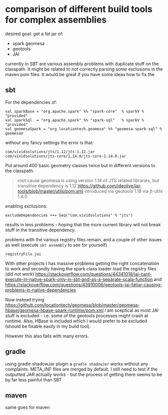# comparison of different build tools for complex assemblies

desired goal: get a fat jar of:
- spark geomesa
- geotools
- JAI

currently in SBT are various assembly problems with duplicate stuff on the classpath. It might be related to not correctly parsing some exclusions in the maven pom files.
It would be great if you have some ideas how to fix the
## sbt

For the dependencies of:
```
val sparkBase = "org.apache.spark" %% "spark-core"  % sparkV % "provided"
val sparkSql  = "org.apache.spark" %% "spark-sql"   % sparkV % "provided"
val geomesaSpark = "org.locationtech.geomesa" %% "geomesa-spark-sql" % geomesaV
```

without any fancy settings the error is that:
```
com/vividsolutions/jts/1.12/jts-1.12.jar
com/vividsolutions/jts-core/1.14.0/jts-core-1.14.0.jar
```

Put around 400 basic geometry classes twice but in different versions to the classpath.

> root cause geomesa is using version 1.14 of JTS related libraries, but transitive dependency is 1.12 https://github.com/jdeolive/jai-tools/blob/master/utils/pom.xml introduced via geotools 1.18 via jt-utils 1.4.0

enabling exclusions:

```
excludeDependencies ++= Seq("com.vividsolutions" % "jts")
```

results in less problems - hoping that the more current library will not break stuff in the transitive dependency.

problems with the various registry files remain, and a couple of other issues as well (execute `sbt assembly` to see for yourself) 

```
registryFile.jai

```

With other projects I has massive problems getting the right concatenation to work and secondly having the spark class loader load the registry files (did not work) https://stackoverflow.com/questions/44341018/jai-cant-execute-in-native-spark-only-in-sbt-and-as-a-separate-scala-function and https://stackoverflow.com/questions/43910006/geotools-jai-fatjar-causing-problems-in-native-dependencies

Now instead trying https://github.com/locationtech/geomesa/blob/master/geomesa-hbase/geomesa-hbase-spark-runtime/pom.xml I am sceptical as most JAI stuff is excluded - i.e. some of the geotools processes might crash at runtime. Also, HBase is included which I would prefer to be excluded (should be fixable easily in my build tool).

However this also fails with many errors.

## gradle
using gradle shadowJar plugin a `gradle shadowJar` works without any complaints. META_INF files are merged by default.
I still need to test if the outputted JAR actually works - but the process of getting there seems to be by far less painful than SBT

## maven
same goes for maven
